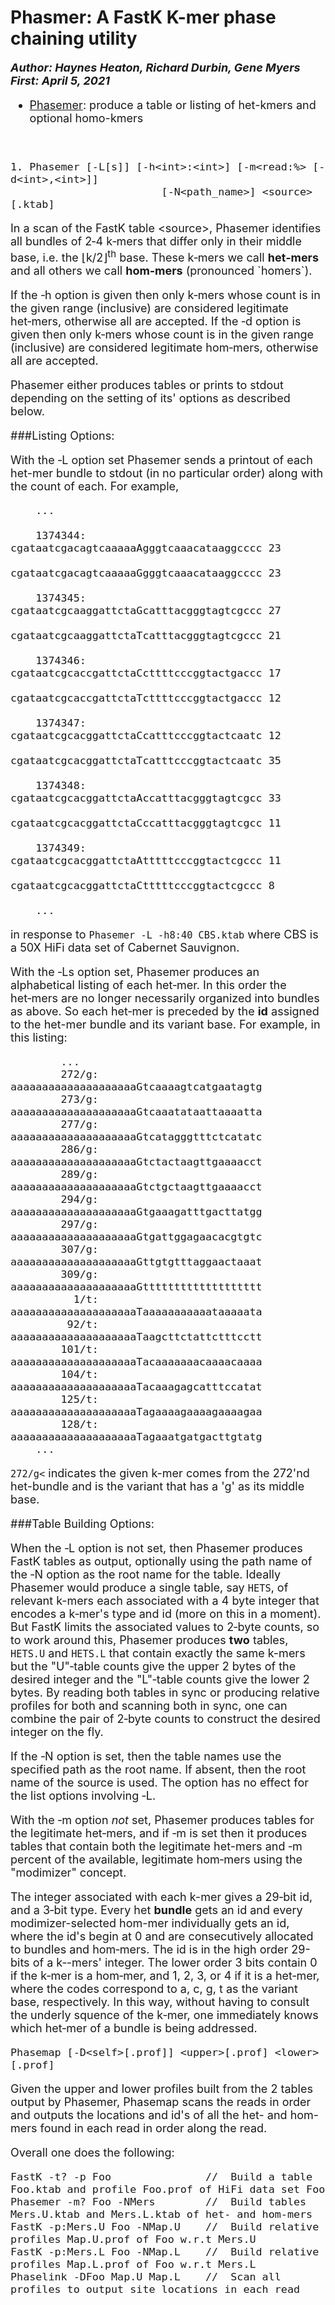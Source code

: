 # Phasmer: A FastK K-mer phase chaining utility  
<font size ="4">**_Author:  Haynes Heaton, Richard Durbin, Gene Myers_**<br>
**_First:   April 5, 2021_**<br>

  - [Phasemer](#phasemer): produce a table or listing of het-kmers and optional homo-kmers

&nbsp;


<a name="phasemer"></a>
```
1. Phasemer [-L[s]] [-h<int>:<int>] [-m<read:%> [-d<int>,<int>]]
                        [-N<path_name>] <source>[.ktab]
```

In a scan of the FastK table \<source>, Phasemer identifies all bundles of 2&#8209;4 k&#8209;mers that differ only in their middle base, i.e. the &lfloor;k/2&rfloor;<sup>th</sup> base.
These k&#8209;mers we call **het&#8209;mers** and all others we call **hom&#8209;mers**
(pronounced \`homers\`).

If the &#8209;h option is given then only k&#8209;mers whose count is in the given
range (inclusive) are considered legitimate het&#8209;mers, otherwise all are accepted.
If the &#8209;d option is given then only k&#8209;mers whose count is in the given
range (inclusive) are considered legitimate hom&#8209;mers, otherwise all are accepted.

Phasemer either produces tables or prints to stdout depending on the setting of
its' options as described below.

###Listing Options:

With the &#8209;L option set Phasemer sends a printout of each het-mer bundle to stdout (in no
particular order) along with the count of each.  For example,  

```
    ...
    
    1374344: cgataatcgacagtcaaaaaAgggtcaaacataaggcccc 23
             cgataatcgacagtcaaaaaGgggtcaaacataaggcccc 23

    1374345: cgataatcgcaaggattctaGcatttacgggtagtcgccc 27
             cgataatcgcaaggattctaTcatttacgggtagtcgccc 21

    1374346: cgataatcgcaccgattctaCcttttcccggtactgaccc 17
             cgataatcgcaccgattctaTcttttcccggtactgaccc 12

    1374347: cgataatcgcacggattctaCcatttcccggtactcaatc 12
             cgataatcgcacggattctaTcatttcccggtactcaatc 35

    1374348: cgataatcgcacggattctaAccatttacgggtagtcgcc 33
             cgataatcgcacggattctaCccatttacgggtagtcgcc 11

    1374349: cgataatcgcacggattctaAtttttcccggtactcgccc 11
             cgataatcgcacggattctaCtttttcccggtactcgccc 8

    ...
```
in response to `Phasemer -L -h8:40 CBS.ktab` where CBS is a 50X HiFi data set of
Cabernet Sauvignon.

With the &#8209;Ls option set, Phasemer produces an alphabetical listing of each het&#8209;mer.
In this order the het&#8209;mers are no longer necessarily organized into bundles as above.  So each
het&#8209;mer is preceded by the **id** assigned to the het-mer bundle and its variant base.
For example, in this listing:

```
        ...
        272/g: aaaaaaaaaaaaaaaaaaaaGtcaaaagtcatgaatagtg
        273/g: aaaaaaaaaaaaaaaaaaaaGtcaaatataattaaaatta
        277/g: aaaaaaaaaaaaaaaaaaaaGtcatagggtttctcatatc
        286/g: aaaaaaaaaaaaaaaaaaaaGtctactaagttgaaaacct
        289/g: aaaaaaaaaaaaaaaaaaaaGtctgctaagttgaaaacct
        294/g: aaaaaaaaaaaaaaaaaaaaGtgaaagatttgacttatgg
        297/g: aaaaaaaaaaaaaaaaaaaaGtgattggagaacacgtgtc
        307/g: aaaaaaaaaaaaaaaaaaaaGttgtgtttaggaactaaat
        309/g: aaaaaaaaaaaaaaaaaaaaGttttttttttttttttttt
          1/t: aaaaaaaaaaaaaaaaaaaaTaaaaaaaaaaataaaaata
         92/t: aaaaaaaaaaaaaaaaaaaaTaagcttctattctttcctt
        101/t: aaaaaaaaaaaaaaaaaaaaTacaaaaaaacaaaacaaaa
        104/t: aaaaaaaaaaaaaaaaaaaaTacaaagagcatttccatat
        125/t: aaaaaaaaaaaaaaaaaaaaTagaaaagaaaagaaaagaa
        128/t: aaaaaaaaaaaaaaaaaaaaTagaaatgatgacttgtatg
    ...
```
`272/g<` indicates the given k-mer comes from the 272'nd het-bundle and is the
variant that has a 'g' as its middle base.

###Table Building Options:

When the &#8209;L option is not set, then Phasemer produces FastK tables as output, optionally using
the path name of the &#8209;N option as the root name for the table.  Ideally Phasemer would produce
a single table, say `HETS`, of relevant k-mers each associated with a 4 byte integer that encodes
a k&#8209;mer's type and id (more on this in a moment).  But FastK limits the associated values to 2&#8209;byte counts, so to work around this, Phasemer produces **two** tables, `HETS.U` and `HETS.L`
that contain exactly the same k-mers but the "U"&#8209;table counts give the upper 2 bytes of the
desired integer and the "L"&#8209;table counts give the lower 2 bytes.  By reading both tables in
sync or producing relative profiles for both and scanning both in sync, one can combine the
pair of 2&#8209;byte counts to construct the desired integer on the fly.

If the &#8209;N option is set, then the table names use the specified path as the root name.
If absent, then the root name of the source is used.  The option has no effect for the
list options involving &#8209;L.

With the &#8209;m option *not* set, Phasemer produces tables for the legitimate het&#8209;mers,
and if &#8209;m is set then it produces tables that contain both the legitimate het-mers
and &#8209;m percent of the available, legitimate hom&#8209;mers using the "modimizer" concept.

The integer associated with each k-mer gives a 29&#8209;bit id, and a 3&#8209;bit type.
Every het **bundle** gets an id and every modimizer-selected hom-mer individually gets an id,
where the id's begin at 0 and are consecutively allocated to bundles and hom&#8209;mers.  The
id is in the high order 29-bits of a k&#8209;-mers' integer.  The lower order 3 bits contain 0
if the k&#8209;mer is a hom&#8209;mer, and 1, 2, 3, or 4 if it is a het&#8209;mer, where the
codes correspond to a, c, g, t as the variant base, respectively.  In this way, without having
to consult the underly squence of the k&#8209;mer, one immediately knows which het&#8209;mer
of a bundle is being addressed.


<a name="phasemer"></a>
```
Phasemap [-D<self>[.prof]] <upper>[.prof] <lower>[.prof]
```

Given the upper and lower profiles built from the 2 tables output by Phasemer, Phasemap
scans the reads in order and outputs the locations and id's of all the het- and hom-mers
found in each read in order along the read.

Overall one does the following:

```
FastK -t? -p Foo               //  Build a table Foo.ktab and profile Foo.prof of HiFi data set Foo
Phasemer -m? Foo -NMers        //  Build tables Mers.U.ktab and Mers.L.ktab of het- and hom-mers
FastK -p:Mers.U Foo -NMap.U    //  Build relative profiles Map.U.prof of Foo w.r.t Mers.U
FastK -p:Mers.L Foo -NMap.L    //  Build relative profiles Map.L.prof of Foo w.r.t Mers.L
Phaselink -DFoo Map.U Map.L    //  Scan all profiles to output site locations in each read


